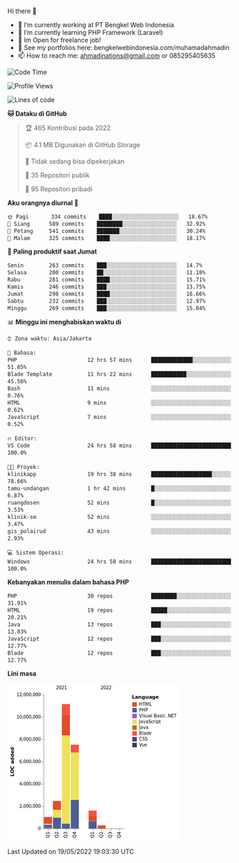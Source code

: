 Hi there 👋

- 🔭 I’m currently working at PT Bengkel Web Indonesia
- 🌱 I’m currently learning PHP Framework (Laravel)
- 📂 Im Open for freelance job!
- 🧷 See my portfolios here: bengkelwebindonesia.com/muhamadahmadin
- 📫 How to reach me: ahmadinations@gmail.com or 085295405635


<!--START_SECTION:waka-->
![Code Time](http://img.shields.io/badge/Code%20Time-0%20secs-blue)

![Profile Views](http://img.shields.io/badge/Profil%20dilihat-3-blue)

![Lines of code](https://img.shields.io/badge/Sejak%20Hello%20World%20aku%20telah%20menulis-24%20Million%20baris%20kode-blue)

**🐱 Dataku di GitHub** 

> 🏆 465 Kontribusi pada 2022
 > 
> 📦 4.1 MB Digunakan di GitHub Storage 
 > 
> 🚫 Tidak sedang bisa dipekerjakan
 > 
> 📜 35 Repositori publik 
 > 
> 🔑 95 Repositori pribadi  
 > 
**Aku orangnya diurnal 🐤** 

```text
🌞 Pagi       334 commits    ████░░░░░░░░░░░░░░░░░░░░░   18.67% 
🌆 Siang      589 commits    ████████░░░░░░░░░░░░░░░░░   32.92% 
🌃 Petang     541 commits    ███████░░░░░░░░░░░░░░░░░░   30.24% 
🌙 Malam      325 commits    ████░░░░░░░░░░░░░░░░░░░░░   18.17%

```
📅 **Paling produktif saat Jumat** 

```text
Senin        263 commits    ███░░░░░░░░░░░░░░░░░░░░░░   14.7% 
Selasa       200 commits    ██░░░░░░░░░░░░░░░░░░░░░░░   11.18% 
Rabu         281 commits    ████░░░░░░░░░░░░░░░░░░░░░   15.71% 
Kamis        246 commits    ███░░░░░░░░░░░░░░░░░░░░░░   13.75% 
Jumat        298 commits    ████░░░░░░░░░░░░░░░░░░░░░   16.66% 
Sabtu        232 commits    ███░░░░░░░░░░░░░░░░░░░░░░   12.97% 
Minggu       269 commits    ███░░░░░░░░░░░░░░░░░░░░░░   15.04%

```


📊 **Minggu ini menghabiskan waktu di** 

```text
⌚︎ Zona waktu: Asia/Jakarta

💬 Bahasa: 
PHP                      12 hrs 57 mins      █████████████░░░░░░░░░░░░   51.85% 
Blade Template           11 hrs 22 mins      ███████████░░░░░░░░░░░░░░   45.56% 
Bash                     11 mins             ░░░░░░░░░░░░░░░░░░░░░░░░░   0.76% 
HTML                     9 mins              ░░░░░░░░░░░░░░░░░░░░░░░░░   0.62% 
JavaScript               7 mins              ░░░░░░░░░░░░░░░░░░░░░░░░░   0.52%

🔥 Editor: 
VS Code                  24 hrs 58 mins      █████████████████████████   100.0%

🐱‍💻 Proyek: 
klinikapp                19 hrs 38 mins      ███████████████████░░░░░░   78.66% 
tamu-undangan            1 hr 42 mins        █░░░░░░░░░░░░░░░░░░░░░░░░   6.87% 
ruangdosen               52 mins             █░░░░░░░░░░░░░░░░░░░░░░░░   3.53% 
klinik-sm                52 mins             ░░░░░░░░░░░░░░░░░░░░░░░░░   3.47% 
gis_polairud             43 mins             ░░░░░░░░░░░░░░░░░░░░░░░░░   2.93%

💻 Sistem Operasi: 
Windows                  24 hrs 58 mins      █████████████████████████   100.0%

```

**Kebanyakan menulis dalam bahasa PHP** 

```text
PHP                      30 repos            ████████░░░░░░░░░░░░░░░░░   31.91% 
HTML                     19 repos            █████░░░░░░░░░░░░░░░░░░░░   20.21% 
Java                     13 repos            ███░░░░░░░░░░░░░░░░░░░░░░   13.83% 
JavaScript               12 repos            ███░░░░░░░░░░░░░░░░░░░░░░   12.77% 
Blade                    12 repos            ███░░░░░░░░░░░░░░░░░░░░░░   12.77%

```


**Lini masa**

![Chart not found](https://raw.githubusercontent.com/MuhamadAhmadin/MuhamadAhmadin/master/charts/bar_graph.png) 


 Last Updated on 19/05/2022 19:03:30 UTC
<!--END_SECTION:waka-->
